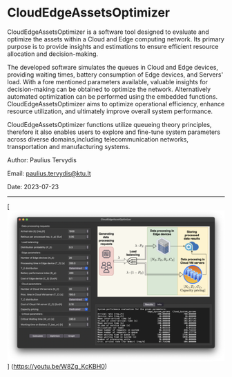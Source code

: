 # CloudEdgeAssetsOptimizer   
    
CloudEdgeAssetsOptimizer is a software tool designed to evaluate and 
optimize the assets within a Cloud and Edge computing network. Its primary 
purpose is to provide insights and estimations to ensure efficient resource
allocation and decision-making. 

The developed software simulates the queues in Cloud and Edge devices, 
providing waiting times, battery consumption of Edge devices, and Servers' 
load. With a fore mentioned parameters available, valuable insights 
for decision-making can be obtained to optimize the network. Alternatively 
automated optimization can be performed using the embedded functions. 
CloudEdgeAssetsOptimizer aims to optimize operational efficiency, 
enhance resource utilization, and ultimately improve overall system 
performance. 

CloudEdgeAssetsOptimizer functions utilize queueing theory principles, 
therefore it also enables users to explore and fine-tune system parameters 
across diverse domains,including telecommunication networks, transportation
and manufacturing systems.

Author: Paulius Tervydis

Email: [paulius.tervydis@ktu.lt](mailto:paulius.tervydis@ktu.lt)
 
Date: 2023-07-23

-------

[![CloudEdgeAssetsOptimizer GUI](https://github.com/pauterv/CloudEdgeAssetsOptimizer/blob/main/pics/Fig2.png?raw=true)]
(https://youtu.be/W8Zg_KcKBH0)                                                                                                                                                         